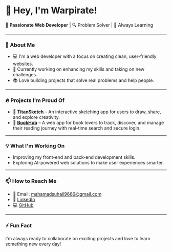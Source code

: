 # 👋 Hey, I'm Warpirate!

🎯 **Passionate Web Developer** | 🔍 Problem Solver | 🚀 Always Learning

---

### 🚀 About Me
- 💻 I'm a web developer with a focus on creating clean, user-friendly websites.
- 🔨 Currently working on enhancing my skills and taking on new challenges.
- 📚 Love building projects that solve real problems and help people.

---

### 🔥 Projects I'm Proud Of
- 🎨 [**TitanSketch**](https://github.com/warpirate/titansketch/tree/master) – An interactive sketching app for users to draw, share, and explore creativity.
- 📖 [**BookHub**](https://github.com/warpirate/BookHub) – A web app for book lovers to track, discover, and manage their reading journey with real-time search and secure login.

---

### 💡 What I'm Working On
- Improving my front-end and back-end development skills.
- Exploring AI-powered web solutions to make user experiences smarter.

---

### 📫 How to Reach Me
- 💌 Email: [mahamadsuhail9666@gmail.com](mailto:mahamadsuhail9666@gmail.com)
- 🔗 [LinkedIn](https://www.linkedin.com/in/mahamad-suhail/)
- 💻 [GitHub](https://github.com/warpirate)

---

### ⚡ Fun Fact
I'm always ready to collaborate on exciting projects and love to learn something new every day!
